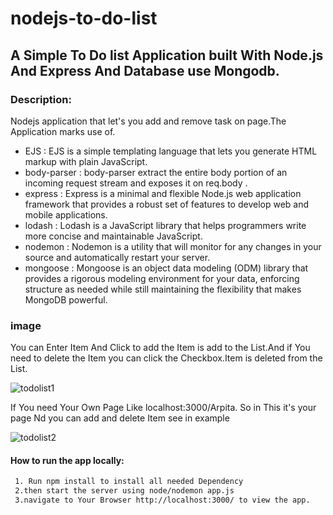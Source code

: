 # nodejs-to-do-list

## A Simple To Do list Application built With Node.js And Express And Database use Mongodb.

### Description:

Nodejs application that let's you add and remove task on page.The Application marks use of.
 
  - EJS : EJS is a simple templating language that lets you generate HTML markup with plain JavaScript.
  - body-parser : body-parser extract the entire body portion of an incoming request stream and exposes it on req.body .
  - express : Express is a minimal and flexible Node.js web application framework that provides a robust set of features to develop web and mobile applications. 
  - lodash : Lodash is a JavaScript library that helps programmers write more concise and maintainable JavaScript.
  - nodemon : Nodemon is a utility that will monitor for any changes in your source and automatically restart your server.
  - mongoose : Mongoose is an object data modeling (ODM) library that provides a rigorous modeling environment for your data, enforcing structure as needed while still maintaining the flexibility that makes MongoDB powerful.
  

### image

   <p>You can Enter Item And Click to add the Item is add to the List.And if You need to delete the Item you can click the Checkbox.Item is deleted from the List.
     
   ![todolist1](https://user-images.githubusercontent.com/65818262/88512380-1b054c00-d004-11ea-99ce-c3df121030ec.JPG)
   
   <p>If You need Your Own Page Like localhost:3000/Arpita. So in This it's your page Nd you can add and delete Item see in example
 
   ![todolist2](https://user-images.githubusercontent.com/65818262/88512383-1b9de280-d004-11ea-8d6a-3592aa55fb86.JPG)
 
 
  
#### How to run the app locally:
  ```html
   1. Run npm install to install all needed Dependency
   2.then start the server using node/nodemon app.js
   3.navigate to Your Browser http://localhost:3000/ to view the app.
  ```  
 
   
    
